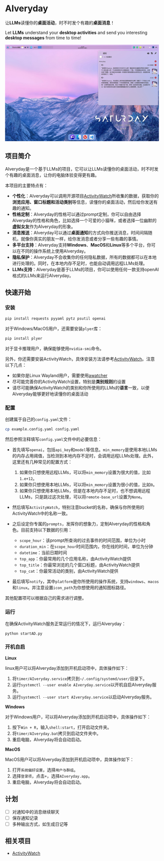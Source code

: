 # AIveryday
让**LLMs**读懂你的**桌面活动**，时不时发个有趣的**桌面消息**！

Let **LLMs** understand your **desktop activities** and send you interesting **desktop messages** from time to time!

![AIveryday](assets/AIveryday.jpg)

## 项目简介
AIveryday是一个基于LLMs的项目，它可以让LLMs读懂你的桌面活动，时不时发个有趣的桌面消息，让你的电脑体验变得更有趣。

本项目的主要特点有：
- **个性化**：AIveryday可以调用开源项目[ActivityWatch](https://github.com/ActivityWatch/activitywatch)所收集的数据，获取你的**浏览应用、窗口标题和活动类别**等信息，读懂你的桌面活动，然后给你发送有趣的通知。
- **性格定制**：AIveryday的性格可以通过prompt定制，你可以自由选择AIveryday的性格和角色，比如选择一个可爱的小猫咪，或者选择一位幽默的**虚拟女友**作为AIveryday的形象。
- **消息推送**：AIveryday可以通过**桌面通知**的方式向你推送消息，时间间隔随机，就像你真实的朋友一样，给你发消息或者分享一些有趣的事情。
- **多平台支持**：AIveryday支持**Windows**、**MacOS**和**Linux**等多个平台，你可以在不同的操作系统上使用AIveryday。
- **隐私保护**：AIveryday不会收集你的任何隐私数据，所有的数据都可以在本地进行处理的。同时，在本地内存不足时，也能自动调用远程LLMs处理。
- **LLMs支持**：AIveryday是基于LLMs的项目，你可以使用任何一款支持openAI格式的LLMs来运行AIveryday。

## 快速开始
### 安装
```bash
pip install requests pyyaml pytz psutil openai
```
对于Windows/MacOS用户，还需要安装`plyer`库：
```bash
pip install plyer
```
对于显卡推理用户，确保能够使用`nvidia-smi`命令。

另外，你还需要安装ActivityWatch，具体安装方法请参考[ActivityWatch](https://github.com/ActivityWatch/activitywatch)。注意以下几点：
- 如果你是Linux Wayland用户，需要使用[awatcher](https://github.com/2e3s/awatcher)
- 尽可能完善你的ActivityWatch设置，特别是**类别规则**的设置
- 请尽可能确保ActivityWatch的类别和你所使用的LLMs的**语言**一致，以便AIveryday能够更好地读懂你的桌面活动

### 配置
创建属于自己的`config.yaml`文件：
```bash
cp example.config.yaml config.yaml
```
然后参照注释填写`config.yaml`文件中的必要信息：

- 首先填写`openai`，包括`api_key`和`model`等信息。`min_memory`是使用本地LLMs的内存占用阈值，当检测到本地内存不足时，会调用远程LLMs处理。此外，这里还有几种常见的配置方式：
    1. 如果你只想使用远程LLMs，可以将`min_memory`设置为很大的值，比如`1.e+12`。
    2. 如果你只想使用本地LLMs，可以将`min_memory`设置为很小的值，比如`0`。
    3. 如果你只想使用本地LLMs，但是在本地内存不足时，也不想调用远程LLMs，只是跳过这次处理，可以将`remote-base_url`设置为`None`。

- 然后填写`ActivityWatch`，特别注意bucket的名称，确保与你所使用的ActivityWatch中的名称一致。

- 之后设定你专属的`prompts`，发挥你的想象力，定制AIveryday的性格和角色。目前支持以下数据的引用：
    - `scope_hour`：该prompt所查询的过去事件的时间范围，单位为小时
    - `duration_min`：在`scope_hour`时间范围内，你在线的时间，单位为分钟
    - `datetime`：当前日期时间
    - `top_app`：你最常用的几个应用名称，由ActivityWatch提供
    - `top_title`：你最常浏览的几个窗口标题，由ActivityWatch提供
    - `top_cat`：你最常活动的类别，由ActivityWatch提供

- 最后填写`notify`，其中`platform`是你所使用的操作系统，支持`windows`、`macos`和`linux`。并注意设置`icon_path`为你想使用的通知图标路径。

其他配置项可以根据自己的需求进行调整。

### 运行
在确保ActivityWatch服务正常运行的情况下，运行AIveryday：
```bash
python startAD.py
```

### 开机自启
**Linux**

linux用户可以将AIveryday添加到开机启动项中，具体操作如下：
1. 将`timer/AIveryday.service`拷贝到`~/.config/systemd/user/`目录下。
2. 运行`systemctl --user enable AIveryday.service`以开机自启AIveryday服务。
3. 运行`systemctl --user start AIveryday.service`以启动AIveryday服务。

**Windows**

对于Windows用户，可以将AIveryday添加到开机启动项中，具体操作如下：
1. 按下`Win + R`，输入`shell:start`，打开启动文件夹。
2. 将`timer/AIveryday.bat`拷贝到启动文件夹中。
3. 重启电脑，AIveryday将会自动启动。

**MacOS**

MacOS用户可以将AIveryday添加到开机启动项中，具体操作如下：
1. 打开`系统偏好设置`，选择`用户与群组`。
2. 选择`登录项`，点击`+`，选择`AIveryday.app`。
3. 重启电脑，AIveryday将会自动启动。

## 计划
- [ ] 对通知中的消息继续聊天
- [ ] 保存通知记录
- [ ] 多种输出方式，如生成日记等

## 相关项目
- [ActivityWatch](https://github.com/ActivityWatch/activitywatch)